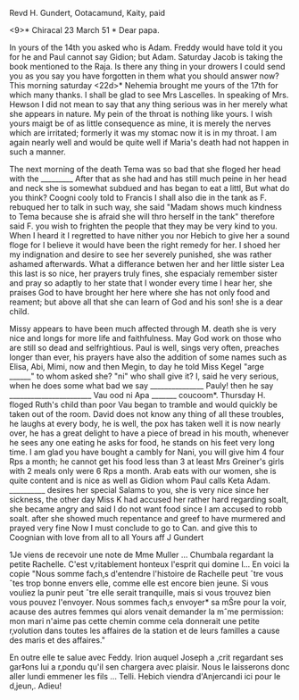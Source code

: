 Revd H. Gundert, Ootacamund, Kaity, paid

<9>* Chiracal 23 March 51
 <Sunday>*
Dear papa.

In yours of the 14th you asked who is Adam. Freddy would have told it you for he and Paul cannot say Gidion; but Adam. Saturday Jacob is taking the book mentioned to the Raja. Is there any thing in your drowers I could send you as you say you have forgotten in them what you should answer now? This morning saturday <22d>* Nehemia brought me yours of the 17th for which many thanks. I shall be glad to see Mrs Lascelles. In speaking of Mrs. Hewson I did not mean to say that any thing serious was in her merely what she appears in nature. My pein of the throat is nothing like yours. I wish yours maigt be of as little consequence as mine, it is merely the nerves which are irritated; formerly it was my stomac now it is in my throat. I am again nearly well and would be quite well if Maria's death had not happen in such a manner.

The next morning of the death Tema was so bad that she floged her head with the _________ After that as she had and has still much peine in her head and neck she is somewhat subdued and has began to eat a littl, But what do you think? Coogni cooly told to Francis I shall also die in the tank as F. rebuqued her to talk in such way, she said "Madam shows much kindness to Tema because she is afraid she will thro herself in the tank" therefore said F. you wish to frighten the people that they may be very kind to you. When I heard it I regretted to have nither you nor Hebich to give her a sound floge for I believe it would have been the right remedy for her. I shoed her my indignation and desire to see her severely punished, she was rather ashamed afterwards. What a differance betwen her and her little sister Lea this last is so nice, her prayers truly fines, she espacialy remember sister and pray so adaptly to her state that I wonder every time I hear her, she praises God to have brought her here where she has not only food and reament; but above all that she can learn of God and his son! she is a dear child.

Missy appears to have been much affected through M. death she is very nice and longs for more life and faithfulness. May God work on those who are still so dead and selfrightious. Paul is well, sings very often, preaches longer than ever, his prayers have also the addition of some names such as Elisa, Abi, Mimi, now and then Megin, to day he told Miss Kegel "arge ______" to whom asked she? "ni" who shall give it? I, said he very serious, when he does some what bad we say _______________ Pauly! then he say _______________________ Vau ood ni Apa _______ coucoom*. Thursday H. floged Ruth's child than poor Vau began to tramble and would quickly be taken out of the room. David does not know any thing of all these troubles, he laughs at every body, he is well, the pox has taken well it is now nearly over, he has a great delight to have a piece of bread in his mouth, whenever he sees any one eating he asks for food, he stands on his feet very long time. I am glad you have bought a cambly for Nani, you will give him 4 four Rps a month; he cannot get his food less than 3 at least Mrs Greiner's girls with 2 meals only were 6 Rps a month. Arab eats with our women, she is quite content and is nice as well as Gidion whom Paul calls Keta Adam. __________ desires her special Salams to you, she is very nice since her sickness, the other day Miss K had accused her rather hard regarding soalt, she became angry and said I do not want food since I am accused to robb soalt. after she showed much repentance and greef to have murmered and prayed very fine 
Now I must conclude to go to Can. and give this to Coognian with love from all to all
 Yours aff J Gundert


1Je viens de recevoir une note de Mme Muller … Chumbala regardant la petite Rachelle. C'est v‚ritablement honteux l'esprit qui domine l… En voici la copie "Nous somme fach‚s d'entendre l'histoire de Rachelle peut ˆtre vous ˆtes trop bonne envers elle, comme elle est encore bien jeune. Si vous vouliez la punir peut ˆtre elle serait tranquille, mais si vous trouvez bien vous pouvez l'envoyer. Nous sommes fach‚s envoyer* <pas> sa mŠre pour la voir, acause des autres femmes qui alors venait demander la mˆme permission: mon mari n'aime pas cette chemin comme cela donnerait une petite r‚volution dans toutes les affaires de la station et de leurs familles a cause des maris et des affaires."

En outre elle te salue avec Feddy. Irion auquel Joseph a ‚crit regardant ses gar‡ons lui a r‚pondu qu'il sen chargera avec plaisir. Nous le laisserons donc aller lundi emmener les fils … Telli. Hebich viendra d'Anjercandi ici pour le d‚jeun‚. Adieu!

